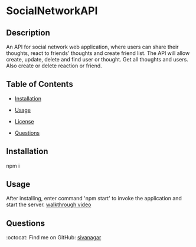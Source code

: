 # SocialNetworkAPI

## Description  <br /> 
An API for social network web application, where users can share their thoughts, react to friends' thoughts and create friend list. The API will allow create, update, delete and find user or thought. Get all thoughts and users. Also create or delete reaction or friend.


## Table of Contents

* [Installation](#installation)
* [Usage](#usage)
* [License](#license)


* [Questions](#Questions)


## Installation <br />
npm i

## Usage <br />
After installing, enter command 'npm start' to invoke the application and start the server.
[walkthrough video](#https://watch.screencastify.com/v/5V8KbNM2V9H38Pe6JP2s)








## Questions

:octocat: Find me on GitHub: [sivanagar](https://github.com/sivanagar) 


